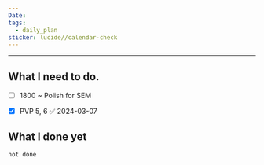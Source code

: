```yaml
---
Date: 
tags:
  - daily_plan
sticker: lucide//calendar-check
---
```

---
## What I need to do.

- [ ] 1800 ~ Polish for SEM
- [x] PVP 5, 6 ✅ 2024-03-07



## What I done yet
```tasks
not done
```
